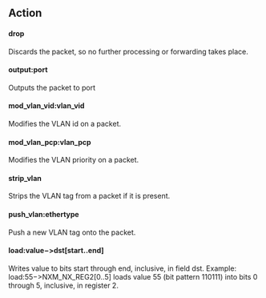 ## Action
#### drop
Discards the packet, so no further processing or forwarding takes place.

#### output:port
Outputs the packet to port

#### mod_vlan_vid:vlan_vid
Modifies the VLAN id on a packet.

#### mod_vlan_pcp:vlan_pcp
Modifies the VLAN priority on a packet.

#### strip_vlan
Strips the VLAN tag from a packet if it is present.

#### push_vlan:ethertype
Push a new VLAN tag onto the packet.

#### load:value−>dst[start..end]
Writes value to bits start through end, inclusive, in field dst.
Example: load:55−>NXM_NX_REG2[0..5] loads value 55 (bit pattern 110111) into bits 0 through 5, inclusive, in register 2.